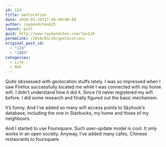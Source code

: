 ```yaml
---
id: 124
title: Geolocation
date: 2010-03-26T17:40:40+00:00
author: raymondchen625
layout: post
guid: http://www.raymondchen.com/?p=124
permalink: /2010/03/26/geolocation/
original_post_id:
  - "124"
  - "1083"
categories:
  - Life
  - Web
---
```

Quite obssessed with geolocation stuffs lately. I was so impressed when I saw Firefox successfully located me while I was connected with my home wifi. I didn&#8217;t understand how it did it. Since I&#8217;d never registered my wifi before. I did some research and finally figured out the basic mechanism.

It&#8217;s funny. And I&#8217;ve added so many wifi access points to Skyhook&#8217;s database, including the one in Starbucks, my home and those of my neighbours.

And I started to use Foursquare. Such user-update model is cool. It only works in an open society. Anyway, I&#8217;ve added many cafes, Chinese restaurants to foursquare.